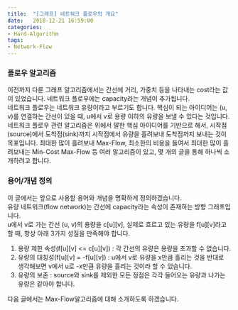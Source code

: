 ```yaml
---
title:  "[그래프] 네트워크 플로우의 개요"
date:   2018-12-21 16:59:00
categories:
- Hard-Algorithm
tags:
- Network-Flow
---
```


### 플로우 알고리즘
이전까지 다룬 그래프 알고리즘에서는 간선에 거리, 가중치 등을 나타내는 cost라는 값이 있었습니다. 네트워크 플로우에는 capacity라는 개념이 추가됩니다.<br>
네트워크 플로우는 네트워크 유량이라고 부르기도 합니다. 핵심이 되는 아이디어는 (u, v)를 연결하는 간선이 있을 때, u에서 v로 용량 이하의 유량을 보낼 수 있다는 것입니다.<br>
네트워크 플로우 관련 알고리즘은 위에서 말한 핵심 아이디어를 기반으로 해서, 시작점(source)에서 도착점(sink)까지 시작점에서 유량을 흘려보내 도착점까지 보내는 것이 목표입니다. 최대한 많이 흘려보내 Max-Flow, 최소한의 비용을 들여서 최대한 많이 흘려보내는 Min-Cost Max-Flow 등 여러 알고리즘이 있고, 몇 개의 글을 통해 하나씩 소개하려고 합니다.

### 용어/개념 정의
이 글에서는 앞으로 사용할 용어와 개념을 명확하게 정의하겠습니다.<br>
유량 네트워크(flow network)는 간선에 capacity라는 속성이 존재하는 방향 그래프입니다.<br>
u에서 v로 가는 간선 (u, v)의 용량을 c[u][v], 실제로 흐르고 있는 유량을 f[u][v]라고 할 때, 항상 아래 3가지 성질을 만족해야 합니다.<br>
1. 용량 제한 속성(f[u][v] &lt;= c[u][v]) : 각 간선의 유량은 용량을 초과할 수 없습니다.
2. 유량의 대칭성(f[u][v] = -f[u][v]) : u에서 v로 유량을 x만큼 흘리는 것을 반대로 생각해보면 v에서 u로 -x만큼 유량을 흘리는 것이라 할 수 있습니다.<br>
3. 유량의 보존 : source와 sink를 제외한 모든 정점은 각각 들어오는 유량과 나가는 유량은 같아야 합니다.

다음 글에서는 Max-Flow알고리즘에 대해 소개하도록 하겠습니다.
